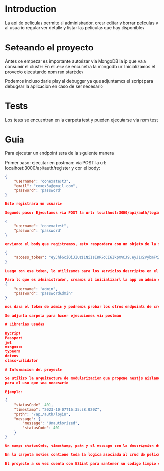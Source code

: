 # Introduction 

La api de peliculas permite al administrador, crear editar y borrar peliculas y al usuario regular ver detalle y listar las peliculas que hay disponibles

# Seteando el proyecto

Antes de empezar es importante autorizar via MongoDB la ip que va a consumir el cluster
En el .env se encunetra la mongodb uri
Inicializamos el proyecto ejecutando npm run start:dev

Podemos incluso darle play al debugger ya que adjuntamos el script para debugear la aplicacion en caso de ser necesario

# Tests
Los tests se encuentran en la carpeta test y pueden ejecutarse via npm test

# Guia
Para ejecutar un endpoint sera de la siguiente manera

Primer paso: ejecutar en postman: 
via POST la url: localhost:3000/api/auth/register y con el body: 

```json
{
    "username": "conexatest3",
    "email": "conex3a@gmail.com",
    "password": "password"
} 

Esto registrara un usuario

Segundo paso: Ejecutamos via POST la url: localhost:3000/api/auth/login

{
    "username": "conexatest",
    "password": "password"
} 

enviando el body que registramos, esto respondera con un objeto de la siguiente manera:

{
    "access_token": "eyJhbGciOiJIUzI1NiIsInR5cCI6IkpXVCJ9.eyJ1c2VybmFtZSI6ImNvbmV4YXRlc3QiLCJzdWIiOiI2NTIwNzRjY2NlMTY2MzU0MzAwYmYyNjIiLCJyb2xlIjoiUmVndWxhciBVc2VyIiwiaWF0IjoxNjk2NjI1OTE2LCJleHAiOjE2OTY2Mjk1MTZ9.vaDr-QIVIfXQszKhqgTvrGrLemlXzEGSU7bWOGOXl5A"
}

Luego con ese token, lo utilizamos para los servicios descriptos en el challenge: (Usar como Bearer Token)

Para lo que es administrador, creamos al inicializarl la app un admin default que lo usaremos para las pruebas de la app:
{
    "username": "admin",
    "password": "passwordAdmin"
} 

nos dara el token de admin y podremos probar los otros endpoints de creacion edicion y borrar peliculas.

Se adjunta carpeta para hacer ejecuciones via postman

# Librerias usadas

Bycript
Passport
jwt
mongoose
typeorm
dotenv
class-validator

# Informacion del proyecto

Se utilizo la arquitectura de modularizacion que propone nestjs aislando en tres carpetas por auth, movies y users. En auth implementa todo lo relacionado con autorizacion, jwt, passport. decorador para roles que luego sera utilizado para proteger las rutas segun el rol. Se utilizo ademas excecpiones custom y el filter de exceptions globales que provee NestJS, todos los errores fueron handleados respondiendo con la siguiente estructura
para el uso que sea necesario

Ejemplo: 

{
    "statusCode": 401,
    "timestamp": "2023-10-07T16:35:38.020Z",
    "path": "/api/auth/login",
    "message": {
        "message": "Unauthorized",
        "statusCode": 401
    }
}

Un campo statusCode, timestamp, path y el message con la descripcion del error.

En la carpeta movies contiene toda la logica asociada al crud de peliculas y en users la logica de negocio relacionada, tambien se crearon dtos para utilizar con request y response, schemas para validar bodys.

El proyecto a su vez cuenta con ESLint para mantener un codigo limpio en cuanto a espacios.